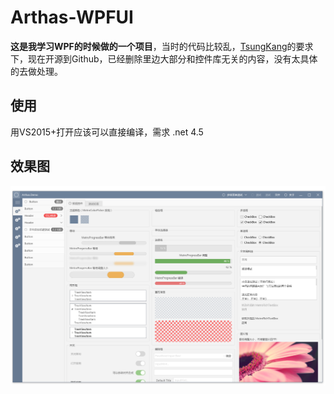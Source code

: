 # Arthas-WPFUI
**这是我学习WPF的时候做的一个项目**，当时的代码比较乱，[TsungKang](https://github.com/TkYu)的要求下，现在开源到Github，已经删除里边大部分和控件库无关的内容，没有太具体的去做处理。

## 使用
用VS2015+打开应该可以直接编译，需求 .net 4.5

## 效果图
![](Screenshots/1.png)

